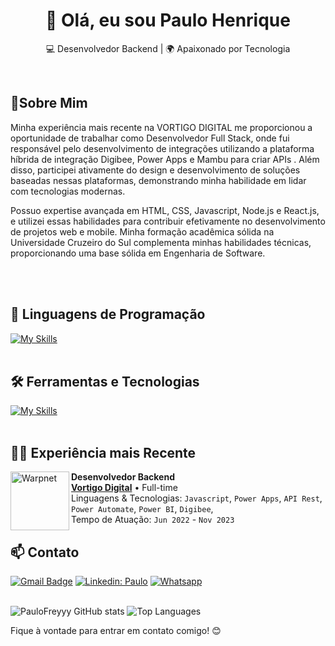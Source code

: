 <h1 align="center">👋 Olá, eu sou Paulo Henrique</h1>

<p align="center">
  💻 Desenvolvedor Backend | 🌍 Apaixonado por Tecnologia
</p><br>

## 🚀Sobre Mim
<p>
  Minha experiência mais recente na VORTIGO DIGITAL me proporcionou a oportunidade de trabalhar como Desenvolvedor Full Stack, onde fui responsável pelo desenvolvimento de integrações utilizando a plataforma híbrida de integração Digibee, Power Apps e Mambu para criar APIs . Além disso, participei ativamente do design e desenvolvimento de soluções baseadas nessas plataformas, demonstrando minha habilidade em lidar com tecnologias modernas.

Possuo expertise avançada em HTML, CSS, Javascript, Node.js e React.js, e utilizei essas habilidades para contribuir efetivamente no desenvolvimento de projetos web e mobile. Minha formação acadêmica sólida na Universidade Cruzeiro do Sul complementa minhas habilidades técnicas, proporcionando uma base sólida em Engenharia de Software.
</p>
<br><br>

## 🚀 Linguagens de Programação
[![My Skills](https://skillicons.dev/icons?i=react,nodejs,javascript,cs,dotnet)](https://skillicons.dev)<br><br>

## 🛠️ Ferramentas e Tecnologias
[![My Skills](https://skillicons.dev/icons?i=css,html,mysql,bootstrap,git,github,postgres,aws,docker,express,jest,vite)](https://skillicons.dev)<br><br>

## 👷🏻 Experiência mais Recente
[<img align="left" height="94px" width="94px" alt="Warpnet" src="https://scontent.fsdu12-2.fna.fbcdn.net/v/t39.30808-6/422228135_859615082840919_2437700394420753461_n.jpg?_nc_cat=111&ccb=1-7&_nc_sid=5f2048&_nc_ohc=xM7BVd2j-UkQ7kNvgH2rlbp&_nc_ht=scontent.fsdu12-2.fna&oh=00_AYD3r0qRaXMERZwk9WUkSm9pUageaSMx_N5pJFpaO8ag9A&oe=66616C85"/>](https://vortigo.digital/)

**Desenvolvedor Backend** \
[**Vortigo Digital**](https://vortigo.digital/) • Full-time \
Linguagens & Tecnologias: `Javascript`, `Power Apps`, `API Rest`, `Power Automate`, `Power BI`, `Digibee`,\
Tempo de Atuação: `Jun 2022` - `Nov 2023`
<br/>

## 📫 Contato

[![Gmail Badge](https://img.shields.io/badge/-paulohenriquep2000@gmail.com-006bed?style=flat-square&logo=Gmail&logoColor=white&link=mailto:paulohenriquep2000@gmail.com})](mailto:paulohenriquep2000@gmail.com)
[![Linkedin: Paulo](https://img.shields.io/badge/-PauloFrey-blue?style=flat-square&logo=Linkedin&logoColor=white&link=https://www.linkedin.com/in/paulo-pqueiroz)](https://www.linkedin.com/in/paulo-pqueiroz)
[![Whatsapp](https://img.shields.io/badge/WhatsApp-25D366?style=for-the-badge&logo=whatsapp&logoColor=white)](https://wa.me/5521992419980)
<br><br>


![PauloFreyyy GitHub stats](https://github-readme-stats.vercel.app/api?username=paulofreyyy&show_icons=true&theme=radical)
![Top Languages](https://github-readme-stats.vercel.app/api/top-langs/?username=paulofreyyy&layout=compact&theme=radical)

Fique à vontade para entrar em contato comigo! 😊 <br><br>
